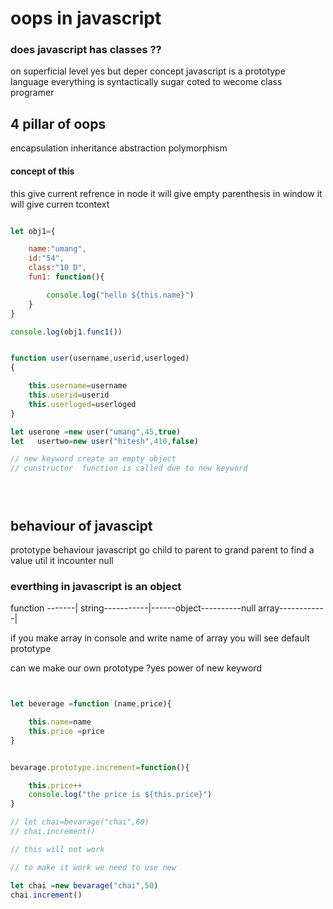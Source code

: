 # oops in javascript 

### does javascript has classes ??
on superficial level yes 
but deper concept javascript is a prototype language 
everything is syntactically sugar coted 
to wecome class programer 

## 4 pillar of oops 
encapsulation
inheritance 
abstraction
polymorphism


#### concept of this
this give current refrence 
in node it will give empty parenthesis 
in window it will give curren tcontext 

```javascript

let obj1={

    name:"umang",
    id:"54",
    class:"10 D",
    fun1: function(){

        console.log("hello ${this.name}")
    }
}

console.log(obj1.func1())


function user(username,userid,userloged)
{

    this.username=username
    this.userid=userid
    this.userloged=userloged
}

let userone =new user("umang",45,true)
let   usertwo=new user("hitesh",410,false)

// new keyword create an empty object
// cunstructor  function is called due to new keyword





```

## behaviour of javascipt 
prototype behaviour 
javascript go child to parent to  grand parent to find a value util it incounter null

### everthing in javascript is an object

 function -------|
string-----------|------object----------null
 array------------|



if you make array in console and write name of array you will see default prototype 

can we make our own prototype ?yes
power of new keyword

```javascript


let beverage =function (name,price){

    this.name=name
    this.price =price 
}


bevarage.prototype.increment=function(){

    this.price++
    console.log("the price is ${this.price}")
}

// let chai=bevarage("chai",60)
// chai.increment()

// this will not work 

// to make it work we need to use new

let chai =new bevarage("chai",50)
chai.increment()
```
